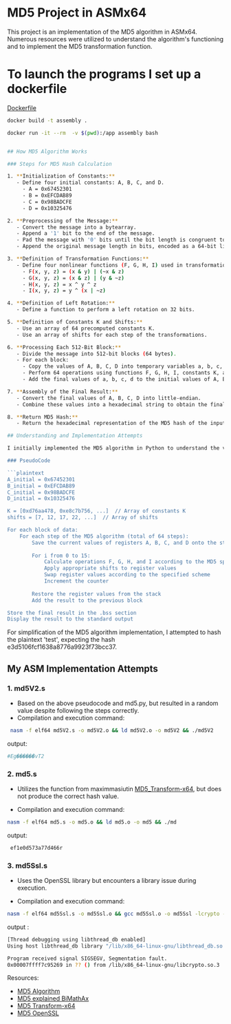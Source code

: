 # MD5 Project in ASMx64

This project is an implementation of the MD5 algorithm in ASMx64. Numerous resources were utilized to understand the algorithm's functioning and to implement the MD5 transformation function.

# To launch the programs I set up a dockerfile

[Dockerfile](./Dockerfile)

```bash
docker build -t assembly .

docker run -it --rm  -v $(pwd):/app assembly bash
```

```bash

## How MD5 Algorithm Works

### Steps for MD5 Hash Calculation

1. **Initialization of Constants:**
   - Define four initial constants: A, B, C, and D.
     - A = 0x67452301
     - B = 0xEFCDAB89
     - C = 0x98BADCFE
     - D = 0x10325476

2. **Preprocessing of the Message:**
   - Convert the message into a bytearray.
   - Append a '1' bit to the end of the message.
   - Pad the message with '0' bits until the bit length is congruent to 448 modulo 512.
   - Append the original message length in bits, encoded as a 64-bit little-endian.

3. **Definition of Transformation Functions:**
   - Define four nonlinear functions (F, G, H, I) used in transformations:
     - F(x, y, z) = (x & y) | (~x & z)
     - G(x, y, z) = (x & z) | (y & ~z)
     - H(x, y, z) = x ^ y ^ z
     - I(x, y, z) = y ^ (x | ~z)

4. **Definition of Left Rotation:**
   - Define a function to perform a left rotation on 32 bits.

5. **Definition of Constants K and Shifts:**
   - Use an array of 64 precomputed constants K.
   - Use an array of shifts for each step of the transformations.

6. **Processing Each 512-Bit Block:**
   - Divide the message into 512-bit blocks (64 bytes).
   - For each block:
     - Copy the values of A, B, C, D into temporary variables a, b, c, d.
     - Perform 64 operations using functions F, G, H, I, constants K, and shifts, modifying the values of a, b, c, d.
     - Add the final values of a, b, c, d to the initial values of A, B, C, D.

7. **Assembly of the Final Result:**
   - Convert the final values of A, B, C, D into little-endian.
   - Combine these values into a hexadecimal string to obtain the final hash.

8. **Return MD5 Hash:**
   - Return the hexadecimal representation of the MD5 hash of the input message.

## Understanding and Implementation Attempts

I initially implemented the MD5 algorithm in Python to understand the various steps. Here's the Python code [md5.py](./md5.py).

### PseudoCode

```plaintext
A_initial = 0x67452301
B_initial = 0xEFCDAB89
C_initial = 0x98BADCFE
D_initial = 0x10325476

K = [0xd76aa478, 0xe8c7b756, ...]  // Array of constants K
shifts = [7, 12, 17, 22, ...]  // Array of shifts

For each block of data:
    For each step of the MD5 algorithm (total of 64 steps):
        Save the current values of registers A, B, C, and D onto the stack
        
        For i from 0 to 15:
            Calculate operations F, G, H, and I according to the MD5 specifications
            Apply appropriate shifts to register values
            Swap register values according to the specified scheme
            Increment the counter
        
        Restore the register values from the stack
        Add the result to the previous block

Store the final result in the .bss section
Display the result to the standard output
```

For simplification of the MD5 algorithm implementation, I attempted to hash the plaintext 'test', expecting the hash e3d5106fcf1638a8776a9923f73bcc37.

## My ASM Implementation Attempts

### 1. md5V2.s



- Based on the above pseudocode and md5.py, but resulted in a random value despite following the steps correctly.
- Compilation and execution command:

```bash
 nasm -f elf64 md5V2.s -o md5V2.o && ld md5V2.o -o md5V2 && ./md5V2
```

output:

```bash
#Eg�����ܺ�vT2
```

### 2. md5.s

- Utilizes the function from maximmasiutin [MD5_Transform-x64](https://github.com/maximmasiutin/MD5_Transform-x64/blob/master/md5_64.asm), but does not produce the correct hash value.

- Compilation and execution command:


```bash
nasm -f elf64 md5.s -o md5.o && ld md5.o -o md5 && ./md
```

output:

```bash
 ef1e0d573a77d466r
```

### 3. md5Ssl.s

- Uses the OpenSSL library but encounters a library issue during execution.

- Compilation and execution command:

```bash
nasm -f elf64 md5Ssl.s -o md5Ssl.o && gcc md5Ssl.o -o md5Ssl -lcrypto -lc && ./md5Ssl
```
output : 

```bash
[Thread debugging using libthread_db enabled]
Using host libthread_db library "/lib/x86_64-linux-gnu/libthread_db.so.1".

Program received signal SIGSEGV, Segmentation fault.
0x00007ffff7c95269 in ?? () from /lib/x86_64-linux-gnu/libcrypto.so.3

````

Resources:

- [MD5 Algorithm](https://en.wikipedia.org/wiki/MD5)
- [MD5 explained BiMathAx ](https://www.youtube.com/watch?v=WOdDBAvD9VY&t=1316s&ab_channel=BiMathAx)
- [MD5 Transform-x64](https://github.com/maximmasiutin/MD5_Transform-x64/blob/master/md5_64.asm)
- [MD5 OpenSSL](https://www.openssl.org/docs/man1.1.1/man3/MD5.html)


